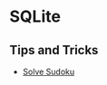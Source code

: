 # SQLite

## Tips and Tricks

- [Solve Sudoku](https://www.sqlite.org/lang_with.html#outlandish_recursive_query_examples)